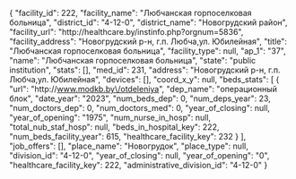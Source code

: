 {
    "facility_id": 222,
    "facility_name": "Любчанская горпоселковая больница",
    "district_id": "4-12-0",
    "district_name": "Новогрудский район",
    "facility_url": "http:\/\/healthcare.by\/instinfo.php?orgnum=5836",
    "facility_address": "Новогрудский р-н, г.п. Любча,ул. Юбилейная",
    "title": "Любчанская горпоселковая больница",
    "facility_type": null,
    "ap_1": "37",
    "name": "Любчанская горпоселковая больница",
    "state": "public institution",
    "stats": [],
    "med_id": 231,
    "address": "Новогрудский р-н, г.п. Любча,ул. Юбилейная",
    "devices": [],
    "coord_x_y": null,
    "beds_stats": [
        {
            "url": "http:\/\/www.modkb.by\/otdeleniya",
            "dep_name": "операционный блок",
            "date_year": "2023",
            "num_beds_dep": 0,
            "num_deps_year": 23,
            "num_doctors_dep": 0,
            "num_doctors_med": 0,
            "year_of_closing": null,
            "year_of_opening": "1975",
            "num_nurse_in_hosp": null,
            "total_nub_staf_hosp": null,
            "beds_in_hospital_key": 222,
            "num_beds_facility_year": 615,
            "healthcare_facility_key": 232
        }
    ],
    "job_offers": [],
    "place_name": "Новогрудок",
    "place_type": null,
    "division_id": "4-12-0",
    "year_of_closing": null,
    "year_of_opening": "0",
    "healthcare_facility_key": 222,
    "administrative_division_id": "4-12-0"
}